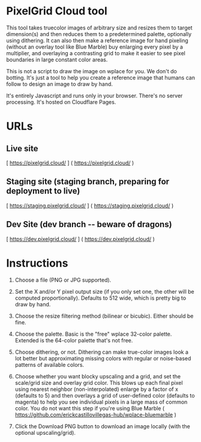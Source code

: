 # PixelGrid Cloud tool

This tool takes truecolor images of arbitrary size and resizes them to target dimension(s) and then reduces them to a predetermined palette, optionally using dithering.
It can also then make a reference image for hand pixeling (without an overlay tool like Blue Marble) buy enlarging every pixel by a multiplier, and overlaying a contrasting grid to make it easier to see pixel boundaries in large constant color areas.

This is not a script to draw the image on wplace for you. We don't do botting. It's just a tool to help you create a reference image that humans can follow to design an image to draw by hand.

It's entirely Javascript and runs only in your browser. There's no server processing. It's hosted on Cloudflare Pages.

# URLs

## Live site
[ https://pixelgrid.cloud/ ] ( https://pixelgrid.cloud/ )

## Staging site (staging branch, preparing for deployment to live)
[ https://staging.pixelgrid.cloud/ ] ( https://staging.pixelgrid.cloud/ )

## Dev Site (dev branch -- beware of dragons)
[ https://dev.pixelgrid.cloud/ ] ( https://dev.pixelgrid.cloud/ )


# Instructions

1. Choose a file (PNG or JPG supported).

2. Set the X and/or Y pixel output size (if you only set one, the other will be computed proportionally). Defaults to 512 wide, which is pretty big to draw by hand.

3. Choose the resize filtering method (bilinear or bicubic). Either should be fine.

4. Choose the palette. Basic is the "free" wplace 32-color palette. Extended is the 64-color palette that's not free.

5. Choose dithering, or not. Dithering can make true-color images look a lot better but approximating missing colors with regular or noise-based patterns of available colors.

6. Choose whether you want blocky upscaling and a grid, and set the scale/grid size and overlay grid color. This blows up each final pixel using nearest neighbor (non-interpolated) enlarge by a factor of x (defaults to 5) and then overlays a grid of user-defined color (defaults to magenta) to help you see individual pixels in a large mass of common color. You do not want this step if you're using Blue Marble ( https://github.com/erickcastillovillegas-hub/wplace-bluemarble )

7. Click the Download PNG button to download an image locally (with the optional upscaling/grid).

